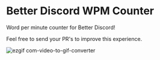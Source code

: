 # Better Discord WPM Counter
Word per minute counter for Better Discord!

Feel free to send your PR's to improve this experience.

![ezgif com-video-to-gif-converter](https://github.com/deadshxll/better-discord-wpm-counter/assets/67878277/bb8e67d1-edd1-4552-b107-498bc98649ca)

